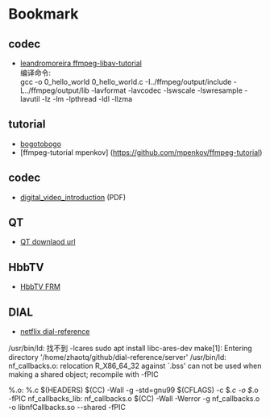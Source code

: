 # Bookmark

## codec
* [leandromoreira ffmpeg-libav-tutorial](https://github.com/leandromoreira/ffmpeg-libav-tutorial.git)  
编译命令:  
gcc -o 0_hello_world 0_hello_world.c -I../ffmpeg/output/include -L../ffmpeg/output/lib -lavformat -lavcodec -lswscale -lswresample -lavutil -lz -lm -lpthread -ldl -llzma

## tutorial

* [bogotobogo](http://www.bogotobogo.com)
* [ffmpeg-tutorial mpenkov] (https://github.com/mpenkov/ffmpeg-tutorial)

## codec

* [digital_video_introduction](https://github.com/leandromoreira/digital_video_introduction) (PDF)

## QT 
 * [QT downlaod url](https://download.qt.io/archive/qt/)

## HbbTV
 * [HbbTV FRM](http://www.francescpinyol.cat/hbbtv.html)
 
## DIAL
 * [netflix dial-reference](https://github.com/Netflix/dial-reference)
 
 /usr/bin/ld: 找不到 -lcares
 sudo apt install libc-ares-dev
 make[1]: Entering directory '/home/zhaotq/github/dial-reference/server'
 /usr/bin/ld: nf_callbacks.o: relocation R_X86_64_32 against `.bss' can not be used when making a shared object; recompile with -fPIC
 
 %.o: %.c $(HEADERS)
	$(CC) -Wall -g -std=gnu99 $(CFLAGS) -c $*.c -o $*.o -fPIC
nf_callbacks_lib: nf_callbacks.o
	$(CC) -Wall -Werror -g nf_callbacks.o -o libnfCallbacks.so --shared -fPIC

 
